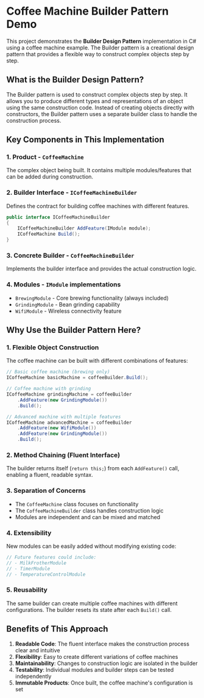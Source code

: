 # Coffee Machine Builder Pattern Demo

This project demonstrates the **Builder Design Pattern** implementation in C# using a coffee machine example. The Builder pattern is a creational design pattern that provides a flexible way to construct complex objects step by step.

## What is the Builder Design Pattern?

The Builder pattern is used to construct complex objects step by step. It allows you to produce different types and representations of an object using the same construction code. Instead of creating objects directly with constructors, the Builder pattern uses a separate builder class to handle the construction process.

## Key Components in This Implementation

### 1. **Product** - `CoffeeMachine`

The complex object being built. It contains multiple modules/features that can be added during construction.

### 2. **Builder Interface** - `ICoffeeMachineBuilder`

Defines the contract for building coffee machines with different features.

```csharp
public interface ICoffeeMachineBuilder
{
    ICoffeeMachineBuilder AddFeature(IModule module);
    ICoffeeMachine Build();
}
```

### 3. **Concrete Builder** - `CoffeeMachineBuilder`

Implements the builder interface and provides the actual construction logic.

### 4. **Modules** - `IModule` implementations

- `BrewingModule` - Core brewing functionality (always included)
- `GrindingModule` - Bean grinding capability
- `WifiModule` - Wireless connectivity feature

## Why Use the Builder Pattern Here?

### 1. **Flexible Object Construction**

The coffee machine can be built with different combinations of features:

```csharp
// Basic coffee machine (brewing only)
ICoffeeMachine basicMachine = coffeeBuilder.Build();

// Coffee machine with grinding
ICoffeeMachine grindingMachine = coffeeBuilder
    .AddFeature(new GrindingModule())
    .Build();

// Advanced machine with multiple features
ICoffeeMachine advancedMachine = coffeeBuilder
    .AddFeature(new WifiModule())
    .AddFeature(new GrindingModule())
    .Build();
```

### 2. **Method Chaining (Fluent Interface)**

The builder returns itself (`return this;`) from each `AddFeature()` call, enabling a fluent, readable syntax.

### 3. **Separation of Concerns**

- The `CoffeeMachine` class focuses on functionality
- The `CoffeeMachineBuilder` class handles construction logic
- Modules are independent and can be mixed and matched

### 4. **Extensibility**

New modules can be easily added without modifying existing code:

```csharp
// Future features could include:
// - MilkFrotherModule
// - TimerModule
// - TemperatureControlModule
```

### 5. **Reusability**

The same builder can create multiple coffee machines with different configurations. The builder resets its state after each `Build()` call.

## Benefits of This Approach

1. **Readable Code**: The fluent interface makes the construction process clear and intuitive
2. **Flexibility**: Easy to create different variations of coffee machines
3. **Maintainability**: Changes to construction logic are isolated in the builder
4. **Testability**: Individual modules and builder steps can be tested independently
5. **Immutable Products**: Once built, the coffee machine's configuration is set
